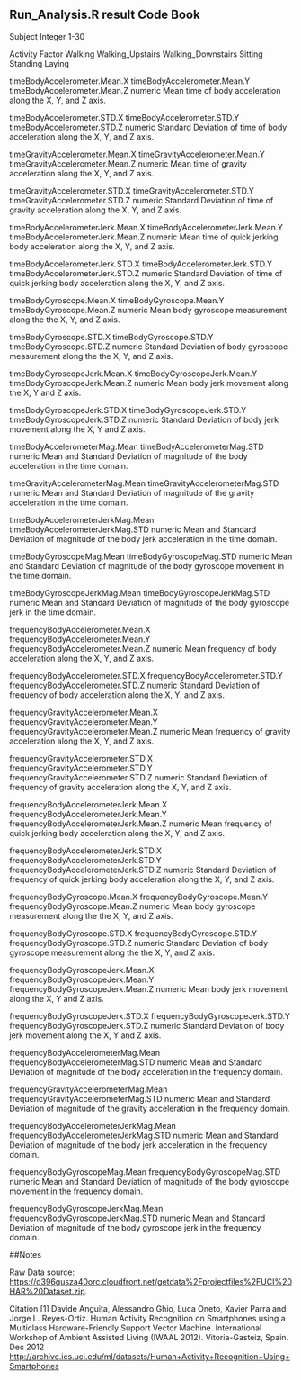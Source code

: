 ## Run_Analysis.R result Code Book

Subject
	Integer
		1-30

Activity
	Factor
		Walking
		Walking_Upstairs
		Walking_Downstairs
		Sitting
		Standing
		Laying

timeBodyAccelerometer.Mean.X
timeBodyAccelerometer.Mean.Y
timeBodyAccelerometer.Mean.Z
	numeric
		Mean time of body acceleration along the X, Y, and Z axis.
		
timeBodyAccelerometer.STD.X
timeBodyAccelerometer.STD.Y
timeBodyAccelerometer.STD.Z
	numeric
		Standard Deviation of time of body acceleration along the X, Y, and Z axis.
		
timeGravityAccelerometer.Mean.X
timeGravityAccelerometer.Mean.Y
timeGravityAccelerometer.Mean.Z
	numeric 
		Mean time of gravity acceleration along the X, Y, and Z axis.	
		
timeGravityAccelerometer.STD.X
timeGravityAccelerometer.STD.Y
timeGravityAccelerometer.STD.Z
	numeric 
		Standard Deviation of time of gravity acceleration along the X, Y, and Z axis.
		
timeBodyAccelerometerJerk.Mean.X
timeBodyAccelerometerJerk.Mean.Y
timeBodyAccelerometerJerk.Mean.Z
	numeric
		Mean time of quick jerking body acceleration along the X, Y, and Z axis.
		
timeBodyAccelerometerJerk.STD.X
timeBodyAccelerometerJerk.STD.Y
timeBodyAccelerometerJerk.STD.Z
	numeric
		Standard Deviation of time of quick jerking body acceleration along the X, Y, and Z axis.

timeBodyGyroscope.Mean.X
timeBodyGyroscope.Mean.Y
timeBodyGyroscope.Mean.Z
	numeric 
		Mean body gyroscope measurement along the the X, Y, and Z axis.

timeBodyGyroscope.STD.X
timeBodyGyroscope.STD.Y
timeBodyGyroscope.STD.Z
	numeric 
		Standard Deviation of body gyroscope measurement along the the X, Y, and Z axis.

timeBodyGyroscopeJerk.Mean.X
timeBodyGyroscopeJerk.Mean.Y
timeBodyGyroscopeJerk.Mean.Z
	numeric 
		Mean body jerk movement along the X, Y and Z axis.

timeBodyGyroscopeJerk.STD.X
timeBodyGyroscopeJerk.STD.Y
timeBodyGyroscopeJerk.STD.Z
	numeric 
		Standard Deviation of body jerk movement along the X, Y and Z axis.

timeBodyAccelerometerMag.Mean
timeBodyAccelerometerMag.STD
	numeric 
		Mean and Standard Deviation of magnitude of the body acceleration in the time domain.

timeGravityAccelerometerMag.Mean
timeGravityAccelerometerMag.STD
	numeric 
		Mean and Standard Deviation of magnitude of the gravity acceleration in the time domain.

timeBodyAccelerometerJerkMag.Mean
timeBodyAccelerometerJerkMag.STD
	numeric 
		Mean and Standard Deviation of magnitude of the body jerk acceleration in the time domain.

timeBodyGyroscopeMag.Mean
timeBodyGyroscopeMag.STD
	numeric 
		Mean and Standard Deviation of magnitude of the body gyroscope movement in the time domain.

timeBodyGyroscopeJerkMag.Mean
timeBodyGyroscopeJerkMag.STD
	numeric 
		Mean and Standard Deviation of magnitude of the body gyroscope jerk in the time domain.

frequencyBodyAccelerometer.Mean.X
frequencyBodyAccelerometer.Mean.Y
frequencyBodyAccelerometer.Mean.Z
	numeric 
		Mean frequency of body acceleration along the X, Y, and Z axis.

frequencyBodyAccelerometer.STD.X
frequencyBodyAccelerometer.STD.Y
frequencyBodyAccelerometer.STD.Z
	numeric
		Standard Deviation of frequency of body acceleration along the X, Y, and Z axis.

frequencyGravityAccelerometer.Mean.X
frequencyGravityAccelerometer.Mean.Y
frequencyGravityAccelerometer.Mean.Z
	numeric 
		Mean frequency of gravity acceleration along the X, Y, and Z axis.	

frequencyGravityAccelerometer.STD.X
frequencyGravityAccelerometer.STD.Y
frequencyGravityAccelerometer.STD.Z
	numeric 
		Standard Deviation of frequency of gravity acceleration along the X, Y, and Z axis.

frequencyBodyAccelerometerJerk.Mean.X
frequencyBodyAccelerometerJerk.Mean.Y
frequencyBodyAccelerometerJerk.Mean.Z
	numeric 
		Mean frequency of quick jerking body acceleration along the X, Y, and Z axis.

frequencyBodyAccelerometerJerk.STD.X
frequencyBodyAccelerometerJerk.STD.Y
frequencyBodyAccelerometerJerk.STD.Z
	numeric 
		Standard Deviation of frequency of quick jerking body acceleration along the X, Y, and Z axis.

frequencyBodyGyroscope.Mean.X
frequencyBodyGyroscope.Mean.Y
frequencyBodyGyroscope.Mean.Z
	numeric 
		Mean body gyroscope measurement along the the X, Y, and Z axis.

frequencyBodyGyroscope.STD.X
frequencyBodyGyroscope.STD.Y
frequencyBodyGyroscope.STD.Z
	numeric 
		Standard Deviation of body gyroscope measurement along the the X, Y, and Z axis.

frequencyBodyGyroscopeJerk.Mean.X
frequencyBodyGyroscopeJerk.Mean.Y
frequencyBodyGyroscopeJerk.Mean.Z
	numeric 
		Mean body jerk movement along the X, Y and Z axis.

frequencyBodyGyroscopeJerk.STD.X
frequencyBodyGyroscopeJerk.STD.Y
frequencyBodyGyroscopeJerk.STD.Z
	numeric
		Standard Deviation of body jerk movement along the X, Y and Z axis.

frequencyBodyAccelerometerMag.Mean
frequencyBodyAccelerometerMag.STD
	numeric 
		Mean and Standard Deviation of magnitude of the body acceleration in the frequency domain.

frequencyGravityAccelerometerMag.Mean
frequencyGravityAccelerometerMag.STD
	numeric 
		Mean and Standard Deviation of magnitude of the gravity acceleration in the frequency domain.

frequencyBodyAccelerometerJerkMag.Mean
frequencyBodyAccelerometerJerkMag.STD
	numeric 
		Mean and Standard Deviation of magnitude of the body jerk acceleration in the frequency domain.

frequencyBodyGyroscopeMag.Mean
frequencyBodyGyroscopeMag.STD
	numeric 
		Mean and Standard Deviation of magnitude of the body gyroscope movement in the frequency domain.

frequencyBodyGyroscopeJerkMag.Mean
frequencyBodyGyroscopeJerkMag.STD
	numeric 
		Mean and Standard Deviation of magnitude of the body gyroscope jerk in the frequency domain.

##Notes

Raw Data source: https://d396qusza40orc.cloudfront.net/getdata%2Fprojectfiles%2FUCI%20HAR%20Dataset.zip.

Citation
[1] Davide Anguita, Alessandro Ghio, Luca Oneto, Xavier Parra and Jorge L. Reyes-Ortiz. Human Activity Recognition on Smartphones using a Multiclass Hardware-Friendly Support Vector Machine. International Workshop of Ambient Assisted Living (IWAAL 2012). Vitoria-Gasteiz, Spain. Dec 2012
http://archive.ics.uci.edu/ml/datasets/Human+Activity+Recognition+Using+Smartphones
